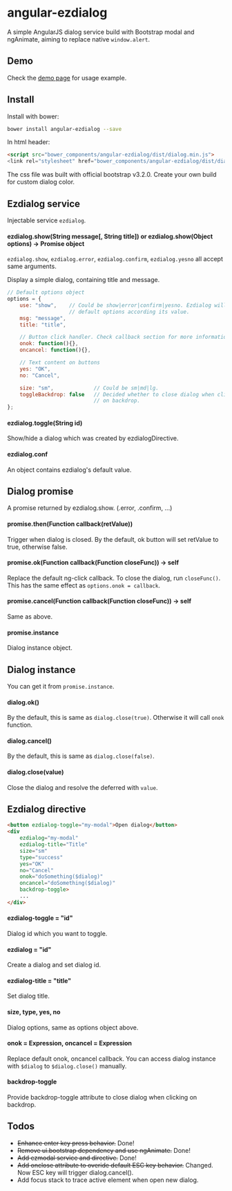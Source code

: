 angular-ezdialog
================
A simple AngularJS dialog service build with Bootstrap modal and ngAnimate, aiming to replace native `window.alert`.

Demo
----
Check the [demo page][1] for usage example.

[1]: https://rawgit.com/eight04/angular-ezdialog/master/example/example.html

Install
-------
Install with bower:
```sh
bower install angular-ezdialog --save
```
In html header:
```html
<script src="bower_components/angular-ezdialog/dist/dialog.min.js">
<link rel="stylesheet" href="bower_components/angular-ezdialog/dist/dialog.min.css">
```
The css file was built with official bootstrap v3.2.0. Create your own build for custom dialog color.

Ezdialog service
----------------
Injectable service `ezdialog`.

#### ezdialog.show(String message[, String title]) or ezdialog.show(Object options) -> Promise object

`ezdialog.show`, `ezdialog.error`, `ezdialog.confirm`, `ezdialog.yesno` all accept same arguments.

Display a simple dialog, containing title and message.

```javascript
// Default options object
options = {
	use: "show",	// Could be show|error|confirm|yesno. Ezdialog will apply some
    				// default options according its value.
	msg: "message",
    title: "title",

    // Button click handler. Check callback section for more information.
    onok: function(){},
    oncancel: function(){},

    // Text content on buttons
    yes: "OK",
    no: "Cancel",

    size: "sm",				// Could be sm|md|lg.
    toggleBackdrop: false	// Decided whether to close dialog when clicking
    						// on backdrop.
};
```

#### ezdialog.toggle(String id)
Show/hide a dialog which was created by ezdialogDirective.

#### ezdialog.conf
An object contains ezdialog's default value.

Dialog promise
--------------
A promise returned by ezdialog.show. (.error, .confirm, ...)

#### promise.then(Function callback(retValue))
Trigger when dialog is closed. By the default, ok button will set retValue to true, otherwise false.

#### promise.ok(Function callback(Function closeFunc)) -> self
Replace the default ng-click callback. To close the dialog, run `closeFunc()`. This has the same effect as `options.onok = callback`.

#### promise.cancel(Function callback(Function closeFunc)) -> self
Same as above.

#### promise.instance
Dialog instance object.

Dialog instance
---------------
You can get it from `promise.instance`.

#### dialog.ok()
By the default, this is same as `dialog.close(true)`. Otherwise it will call `onok` function.

#### dialog.cancel()
By the default, this is same as `dialog.close(false)`.

#### dialog.close(value)
Close the dialog and resolve the deferred with `value`.

Ezdialog directive
------------------
```html
<button ezdialog-toggle="my-modal">Open dialog</button>
<div
    ezdialog="my-modal"
    ezdialog-title="Title"
    size="sm"
    type="success"
    yes="OK"
    no="Cancel"
    onok="doSomething($dialog)"
    oncancel="doSomething($dialog)"
    backdrop-toggle>
	...
</div>
```

#### ezdialog-toggle = "id"
Dialog id which you want to toggle.

#### ezdialog = "id"
Create a dialog and set dialog id.

#### ezdialog-title = "title"
Set dialog title.

#### size, type, yes, no
Dialog options, same as options object above.

#### onok = Expression, oncancel = Expression
Replace default onok, oncancel callback. You can access dialog instance with `$dialog` to `$dialog.close()` manually.

#### backdrop-toggle
Provide backdrop-toggle attribute to close dialog when clicking on backdrop.


Todos
-----
* <del>Enhance enter key press behavior.</del> Done!
* <del>Remove ui.bootstrap dependency and use ngAnimate.</del> Done!
* <del>Add ezmodal service and directive.</del> Done!
* <del>Add onclose attribute to overide default ESC key behavior.</del> Changed. Now ESC key will trigger dialog.cancel().
* Add focus stack to trace active element when open new dialog.
